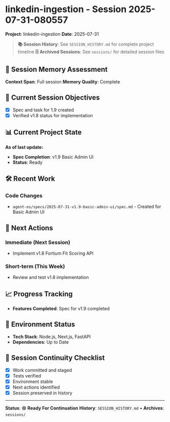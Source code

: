 # linkedin-ingestion - Session 2025-07-31-080557
**Project**: linkedin-ingestion
**Date**: 2025-07-31

> **📚 Session History**: See `SESSION_HISTORY.md` for complete project timeline
> **🗄️ Archived Sessions**: See `sessions/` for detailed session files

## 🧠 **Session Memory Assessment**
**Context Span**: Full session
**Memory Quality**: Complete

## 🎯 **Current Session Objectives**
- [x] Spec and task for 1.9 created
- [x] Verified v1.8 status for implementation

## 📊 **Current Project State**
**As of last update:**
- **Spec Completion**: v1.9 Basic Admin UI
- **Status**: Ready

## 🛠️ **Recent Work**

### Code Changes
- `agent-os/specs/2025-07-31-v1.9-basic-admin-ui/spec.md` - Created for Basic Admin UI

## 🚀 **Next Actions**

### Immediate (Next Session)
- Implement v1.8 Fortium Fit Scoring API

### Short-term (This Week)
- Review and test v1.8 implementation

## 📈 **Progress Tracking**
- **Features Completed**: Spec for v1.9 completed

## 🔧 **Environment Status**
- **Tech Stack**: Node.js, Next.js, FastAPI
- **Dependencies**: Up to Date

## 🔄 **Session Continuity Checklist**
- [x] Work committed and staged
- [x] Tests verified
- [x] Environment stable
- [x] Next actions identified
- [x] Session preserved in history

---
**Status**: 🟢 **Ready For Continuation**
**History**: `SESSION_HISTORY.md` • **Archives**: `sessions/`
